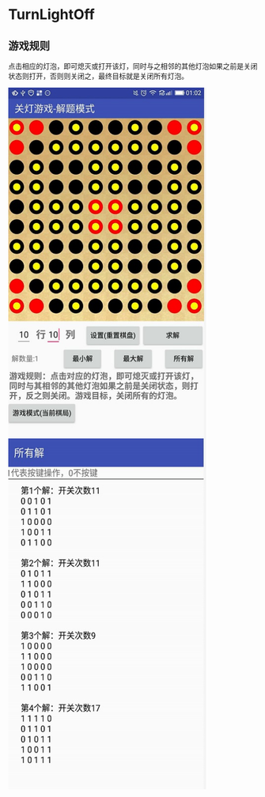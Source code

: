 # TurnLightOff
## 游戏规则
点击相应的灯泡，即可熄灭或打开该灯，同时与之相邻的其他灯泡如果之前是关闭状态则打开，否则则关闭之，最终目标就是关闭所有灯泡。

<img src="https://github.com/guichun68/TurnLightOff/blob/master/img/bbc.jpg" width = "400" height = "710" alt="演示" align=center />
<img src="https://github.com/guichun68/TurnLightOff/blob/master/img/aa.jpg" width = "400" height = "710" alt="演示2" align=center />
